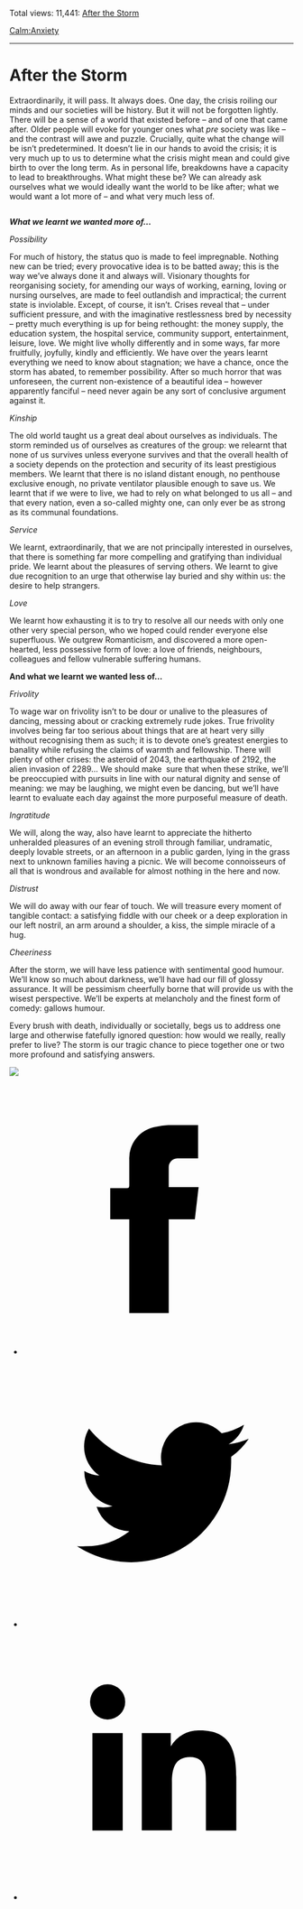 Total views: 11,441: [After the Storm](https://www.theschooloflife.com/thebookoflife/after-the-storm/)

[Calm:](https://www.theschooloflife.com/thebookoflife/category/calm/)[Anxiety](https://www.theschooloflife.com/thebookoflife/category/calm/anxiety/)

* * *

# After the Storm
<style>
						.alignnone {
  display: block;
  margin-left: auto;
  margin-right: auto;
  align: center:
}

.addtoany_share_save_container {
display:none;
}

.wp-block-image {
		display: block;
  margin-left: auto;
  margin-right: auto;
  width: 50%;
}

.aligncenter {
display: block;
  margin-left: auto;
  margin-right: auto;
  align: center:
}

@media only screen and (max-width: 500px) {
  .wp-block-image {
		display: block;
  margin-left: auto;
  margin-right: auto;
  width: 100%;
} }

h1 {max-width: 600px !important;
}
.s18-single-post .content-area .site-main article .post-cat-header-display + .old-wrapper p {
    font-size: 1.200em
}
						</style>

Extraordinarily, it will pass. It always does. One day, the crisis roiling our minds and our societies will be history. But it will not be forgotten lightly. There will be a sense of a world that existed before – and of one that came after. Older people will evoke for younger ones what _pre_ society was like – and the contrast will awe and puzzle. Crucially, quite what the change will be isn’t predetermined. It doesn’t lie in our hands to avoid the crisis; it is very much up to us to determine what the crisis might mean and could give birth to over the long term. As in personal life, breakdowns have a capacity to lead to breakthroughs. What might these be? We can already ask ourselves what we would ideally want the world to be like after; what we would want a lot more of – and what very much less of.

<figure class="wp-block-image"><img src="https://www.theschooloflife.com/thebookoflife/wp-content/uploads/2020/03/1280px-The_Fighting_Temeraire_JMW_Turner_National_Gallery-1024x761.jpg" alt="" class="wp-image-24168" srcset="https://www.theschooloflife.com/thebookoflife/wp-content/uploads/2020/03/1280px-The_Fighting_Temeraire_JMW_Turner_National_Gallery-1024x761.jpg 1024w, https://www.theschooloflife.com/thebookoflife/wp-content/uploads/2020/03/1280px-The_Fighting_Temeraire_JMW_Turner_National_Gallery-300x223.jpg 300w, https://www.theschooloflife.com/thebookoflife/wp-content/uploads/2020/03/1280px-The_Fighting_Temeraire_JMW_Turner_National_Gallery-768x571.jpg 768w, https://www.theschooloflife.com/thebookoflife/wp-content/uploads/2020/03/1280px-The_Fighting_Temeraire_JMW_Turner_National_Gallery.jpg 1280w" sizes="(max-width: 1024px) 100vw, 1024px"></figure>

**_What we learnt we wanted more of…_**

_Possibility_

For much of history, the status quo is made to feel impregnable. Nothing new can be tried; every provocative idea is to be batted away; this is the way we’ve always done it and always will. Visionary thoughts for reorganising society, for amending our ways of working, earning, loving or nursing ourselves, are made to feel outlandish and impractical; the current state is inviolable. Except, of course, it isn’t. Crises reveal that – under sufficient pressure, and with the imaginative restlessness bred by necessity – pretty much everything is up for being rethought: the money supply, the education system, the hospital service, community support, entertainment, leisure, love. We might live wholly differently and in some ways, far more fruitfully, joyfully, kindly and efficiently. We have over the years learnt everything we need to know about stagnation; we have a chance, once the storm has abated, to remember possibility. After so much horror that was unforeseen, the current non-existence of a beautiful idea – however apparently fanciful – need never again be any sort of conclusive argument against it.

_Kinship_

The old world taught us a great deal about ourselves as individuals. The storm reminded us of ourselves as creatures of the group: we relearnt that none of us survives unless everyone survives and that the overall health of a society depends on the protection and security of its least prestigious members. We learnt that there is no island distant enough, no penthouse exclusive enough, no private ventilator plausible enough to save us. We learnt that if we were to live, we had to rely on what belonged to us all – and that every nation, even a so-called mighty one, can only ever be as strong as its communal foundations.

_Service_

We learnt, extraordinarily, that we are not principally interested in ourselves, that there is something far more compelling and gratifying than individual pride. We learnt about the pleasures of serving others. We learnt to give due recognition to an urge that otherwise lay buried and shy within us: the desire to help strangers.

_Love_

We learnt how exhausting it is to try to resolve all our needs with only one other very special person, who we hoped could render everyone else superfluous. We outgrew Romanticism, and discovered a more open-hearted, less possessive form of love: a love of friends, neighbours, colleagues and fellow vulnerable suffering humans.

**And what we learnt we wanted less of…**

_Frivolity_

To wage war on frivolity isn’t to be dour or unalive to the pleasures of dancing, messing about or cracking extremely rude jokes. True frivolity involves being far too serious about things that are at heart very silly without recognising them as such; it is to devote one’s greatest energies to banality while refusing the claims of warmth and fellowship. There will plenty of other crises: the asteroid of 2043, the earthquake of 2192, the alien invasion of 2289… We should make&nbsp; sure that when these strike, we’ll be preoccupied with pursuits in line with our natural dignity and sense of meaning: we may be laughing, we might even be dancing, but we’ll have learnt to evaluate each day against the more purposeful measure of death.

_Ingratitude_

We will, along the way, also have learnt to appreciate the hitherto unheralded pleasures of an evening stroll through familiar, undramatic, deeply lovable streets, or an afternoon in a public garden, lying in the grass next to unknown families having a picnic. We will become connoisseurs of all that is wondrous and available for almost nothing in the here and now.&nbsp;

_Distrust_

We will do away with our fear of touch. We will treasure every moment of tangible contact: a satisfying fiddle with our cheek or a deep exploration in our left nostril, an arm around a shoulder, a kiss, the simple miracle of a hug.

_Cheeriness_

After the storm, we will have less patience with sentimental good humour. We’ll know so much about darkness, we’ll have had our fill of glossy assurance. It will be pessimism cheerfully borne that will provide us with the wisest perspective. We’ll be experts at melancholy and the finest form of comedy: gallows humour.

Every brush with death, individually or societally, begs us to address one large and otherwise fatefully ignored question: how would we really, really prefer to live? The storm is our tragic chance to piece together one or two more profound and satisfying answers.

[![](https://img.youtube.com/vi/JeEXki3IVAc/0.jpg)](https://www.youtube.com/embed/JeEXki3IVAc '')
  
<style>
    .iframe-class { display: block !important; }
</style>

- [<svg xmlns="http://www.w3.org/2000/svg" viewbox="0 0 26 26"><title>Facebook</title>
                    <g>
                        <path d="M8.38,10H9.92c.2,0,.29,0,.29-.28,0-.82,0-1.64,0-2.46a3.05,3.05,0,0,1,2.57-3.15A7.22,7.22,0,0,1,14,3.95c.86,0,1.71,0,2.57,0h.25v3.2h-2A.85.85,0,0,0,14,8c0,.62,0,1.24,0,1.91h2.87L16.51,13H14v9H10.21V13H8.38Z"></path>
                    </g>
                </svg>](http://www.facebook.com/sharer/sharer.php?u=https://www.theschooloflife.com/thebookoflife/after-the-storm/)
- [<svg xmlns="http://www.w3.org/2000/svg" viewbox="0 0 26 26"><title>Twitter</title>
                    <path d="M21.69,7.9a6.75,6.75,0,0,1-1.94.53,3.39,3.39,0,0,0,1.48-1.87,6.76,6.76,0,0,1-2.14.82,3.38,3.38,0,0,0-5.75,3.08,9.59,9.59,0,0,1-7-3.53,3.38,3.38,0,0,0,1,4.51A3.36,3.36,0,0,1,5.89,11v0A3.38,3.38,0,0,0,8.6,14.37a3.39,3.39,0,0,1-1.53.06,3.38,3.38,0,0,0,3.15,2.35A6.78,6.78,0,0,1,6,18.22a6.87,6.87,0,0,1-.81,0A9.6,9.6,0,0,0,20,10.08q0-.22,0-.44A6.86,6.86,0,0,0,21.69,7.9Z"></path>
                </svg>](http://twitter.com/share?url=https://www.theschooloflife.com/thebookoflife/after-the-storm/&text=&via=theschooloflife)
- [<svg xmlns="http://www.w3.org/2000/svg" viewbox="0 0 26 26"><title>LinkedIn</title>
<path class="cls-2" d="M6.67,10H9.58v9.36H6.67ZM8.13,5.32A1.69,1.69,0,1,1,6.44,7,1.69,1.69,0,0,1,8.13,5.32"></path><path class="cls-2" d="M11.41,10H14.2v1.28h0A3.06,3.06,0,0,1,17,9.75c2.95,0,3.49,1.94,3.49,4.46v5.14H17.57V14.79c0-1.09,0-2.48-1.51-2.48s-1.75,1.18-1.75,2.4v4.63H11.41Z"></path></svg>](https://www.linkedin.com/shareArticle?mini=true&url=https://www.theschooloflife.com/thebookoflife/after-the-storm/)

